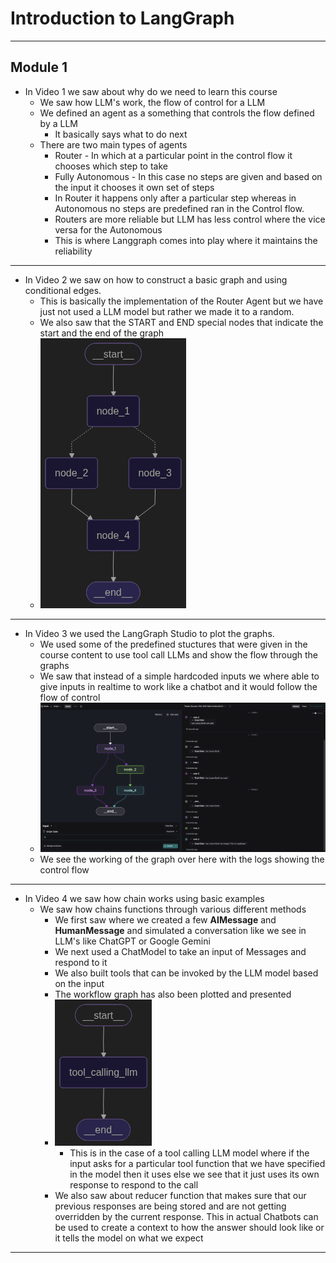 # Introduction to LangGraph

---
## Module 1

* In Video 1 we saw about why do we need to learn this course
  * We saw how LLM's work, the flow of control for a LLM
  * We defined an agent as a something that controls the flow defined by a LLM
    * It basically says what to do next
  * There are two main types of agents 
    * Router - In which at a particular point in the control flow it chooses which step to take
    * Fully Autonomous - In this case no steps are given and based on the input it chooses it own set of steps 
    * In Router it happens only after a particular step whereas in Autonomous no steps are predefined ran in the Control flow.
    * Routers are more reliable but LLM has less control where the vice versa for the Autonomous
    * This is where Langgraph comes into play where it maintains the reliability

---

* In Video 2 we saw on how to construct a basic graph and using conditional edges.
  * This is basically the implementation of the Router Agent but we have just not used a LLM model but rather we made it to a random.
  * We also saw that the START and END special nodes that indicate the start and the end of the graph
  * ![img.png](img.png)

---

* In Video 3 we used the LangGraph Studio to plot the graphs.
  * We used some of the predefined stuctures that were given in the course content to use tool call LLMs and show the flow through the graphs
  * We saw that instead of a simple hardcoded inputs we where able to give inputs in realtime to work like a chatbot and it would follow the flow of control
  * ![img_1.png](img_1.png)
  * We see the working of the graph over here with the logs showing the control flow

---

* In Video 4 we saw how chain works using basic examples
  * We saw how chains functions through various different methods
    * We first saw where we created a few **AIMessage** and **HumanMessage** and simulated a conversation like we see in LLM's like ChatGPT or Google Gemini
    * We next used a ChatModel to take an input of Messages and respond to it
    * We also built tools that can be invoked by the LLM model based on the input
    * The workflow graph has also been plotted and presented
    * ![img_2.png](img_2.png)
      *  This is in the case of a tool calling LLM model where if the input asks for a particular tool function that we have specified in the model then it uses else we see that it just uses its own response to respond to the call 
    * We also saw about reducer function that makes sure that our previous responses are being stored and are not getting overridden by the current response. This in actual Chatbots can be used to create a context to how the answer should look like or it tells the model on what we expect

---

